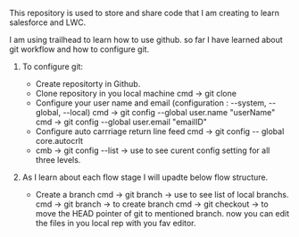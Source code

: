 This repository is used to store and share code that I am creating to learn salesforce and LWC.

I am using trailhead to learn how to use github. so far I have learned about git workflow and how to configure git.
1. To configure git: 
	- Create repositorty in Github.
	- Clone repository in you local machine 
		cmd -> git clone <repURL>
	- Configure your user name and email (configuration : --system, --global, --local)
		cmd -> git config --global user.name "userName"
		cmd -> git config --global user.email "emailID"
	- Configure auto carrriage return line feed
		cmd -> git config -- global core.autocrlt
	- cmb -> git config --list -> use to see curent config setting for all three levels.

2. As I learn about each flow stage 
I will upadte below flow structure. 
	- Create a branch
		cmd -> git branch -> use to see list of local branchs.
		cmd -> git branch <branchName> -> to create branch
		cmd -> git checkout <branchName> -> to move the HEAD pointer of git to mentioned branch. 
	now you can edit the files in you local rep with you fav editor. 
